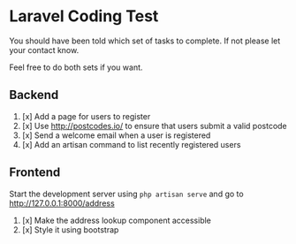# Laravel Coding Test

You should have been told which set of tasks to complete. If not please let your contact know.

Feel free to do both sets if you want. 

## Backend

1. [x] Add a page for users to register
2. [x] Use http://postcodes.io/ to ensure that users submit a valid postcode
3. [x] Send a welcome email when a user is registered
4. [x] Add an artisan command to list recently registered users

## Frontend

Start the development server using `php artisan serve` and go to http://127.0.0.1:8000/address

1. [x] Make the address lookup component accessible
2. [x] Style it using bootstrap
